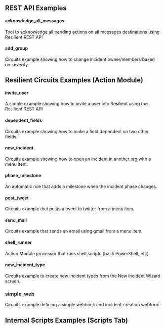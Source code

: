 REST API Examples
--
#### acknowledge\_all\_messages
Tool to acknowledge all pending actions on all messages destinations using Resilient REST API

#### add_group
Circuits example showing how to change incident owner/members based on severity.
  
  
Resilient Circuits Examples (Action Module)
--
#### invite_user
A simple example showing how to invite a user into Resilient using the Resilient REST API


#### dependent_fields
Circuits example showing how to make a field dependent on two other fields.

#### new_incident
Circuits example showing how to open an incident in another org with a menu item.

#### phase_milestone
An automatic rule that adds a milestone when the incident phase changes.

#### post_tweet
Circuits example that posts a tweet to twitter from a menu item.

#### send_mail
Circuits example that sends an email using gmail from a menu item.

#### shell_runner
Action Module processor that runs shell scripts (bash PowerShell, etc).

#### new\_incident\_type
Circuits example to create new incident types from the New Incident Wizard screen.  
  
### simple_web
Circuits example defining a simple webhook and incident-creation webform
  
Internal Scripts Examples (Scripts Tab)
--
